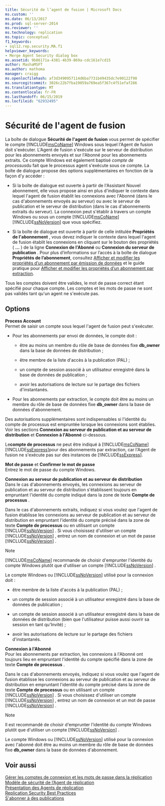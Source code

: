 ```yaml
---
title: Sécurité de l’agent de fusion | Microsoft Docs
ms.custom: ''
ms.date: 06/13/2017
ms.prod: sql-server-2014
ms.reviewer: ''
ms.technology: replication
ms.topic: conceptual
f1_keywords:
- sql12.rep.security.MA.f1
helpviewer_keywords:
- Merge Agent Security dialog box
ms.assetid: 9b86171a-4381-4b39-869a-cdc161e7cd15
author: MashaMSFT
ms.author: mathoma
manager: craigg
ms.openlocfilehash: af3d3490957114d6ba7731b49435dc7e90122f90
ms.sourcegitcommit: 3026c22b7fba19059a769ea5f367c4f51efaf286
ms.translationtype: MT
ms.contentlocale: fr-FR
ms.lasthandoff: 06/15/2019
ms.locfileid: "62932495"
---
```

# <a name="merge-agent-security"></a>Sécurité de l'agent de fusion
  La boîte de dialogue **Sécurité de l'agent de fusion** vous permet de spécifier le compte [!INCLUDE[msCoName](../../includes/msconame-md.md)] Windows sous lequel l'Agent de fusion doit s'exécuter. L'Agent de fusion s'exécute sur le serveur de distribution pour les abonnements envoyés et sur l'Abonné pour les abonnements extraits. Ce compte Windows est également baptisé *compte de processus*du fait que le processus agent s'exécute sous ce compte. La boîte de dialogue propose des options supplémentaires en fonction de la façon d'y accéder :  
  
-   Si la boîte de dialogue est ouverte à partir de l'Assistant Nouvel abonnement, elle vous propose ainsi en plus d'indiquer le contexte dans lequel l'agent de fusion établit les connexions avec l'Abonné (dans le cas d'abonnements envoyés au serveur) ou avec le serveur de publication et le serveur de distribution (dans le cas d'abonnements extraits du serveur). La connexion peut s'établir à travers un compte Windows ou sous un compte [!INCLUDE[msCoName](../../includes/msconame-md.md)] [!INCLUDE[ssNoVersion](../../includes/ssnoversion-md.md)] que vous spécifiez.  
  
-   Si la boîte de dialogue est ouverte à partir de celle intitulée **Propriétés de l'abonnement** , vous devez indiquer le contexte dans lequel l'agent de fusion établit les connexions en cliquant sur le bouton des propriétés ( **...** ) de la ligne **Connexion de l'Abonné** ou **Connexion du serveur de publication** . Pour plus d’informations sur l’accès à la boîte de dialogue **Propriétés de l’abonnement**, consultez [Afficher et modifier les propriétés d’un abonnement par émission de données](view-and-modify-push-subscription-properties.md) et le guide pratique pour [Afficher et modifier les propriétés d’un abonnement par extraction](view-and-modify-pull-subscription-properties.md).  
  
 Tous les comptes doivent être valides, le mot de passe correct étant spécifié pour chaque compte. Les comptes et les mots de passe ne sont pas validés tant qu'un agent ne s'exécute pas.  
  
## <a name="options"></a>Options  
 **Process Account**  
 Permet de saisir un compte sous lequel l'agent de fusion peut s'exécuter.  
  
-   Pour les abonnements par envoi de données, le compte doit :  
  
    -   être au moins un membre du rôle de base de données fixe **db_owner** dans la base de données de distribution ;  
  
    -   être membre de la liste d'accès à la publication (PAL) ;  
  
    -   un compte de session associé à un utilisateur enregistré dans la base de données de publication ;  
  
    -   avoir les autorisations de lecture sur le partage des fichiers d'instantanés.  
  
-   Pour les abonnements par extraction, le compte doit être au moins un membre du rôle de base de données fixe **db_owner** dans la base de données d'abonnement.  
  
 Des autorisations supplémentaires sont indispensables si l'identité du compte de processus est empruntée lorsque les connexions sont établies. Voir les sections **Connexion au serveur de publication et au serveur de distribution** et **Connexion à l'Abonné** ci-dessous.  
  
 Le**compte de processus** ne peut être indiqué à [!INCLUDE[msCoName](../../includes/msconame-md.md)] [!INCLUDE[ssExpress](../../includes/ssexpress-md.md)]pour des abonnements par extraction, car l'Agent de fusion ne s'exécute pas sur des instances de [!INCLUDE[ssExpress](../../includes/ssexpress-md.md)].  
  
 **Mot de passe** et **Confirmer le mot de passe**  
 Entrez le mot de passe du compte Windows.  
  
 **Connexion au serveur de publication et au serveur de distribution**  
 Dans le cas d'abonnements envoyés, les connexions au serveur de publication et au serveur de distribution s'établissent toujours en empruntant l'identité du compte indiqué dans la zone de texte **Compte de processus** .  
  
 Dans le cas d'abonnements extraits, indiquez si vous voulez que l'agent de fusion établisse les connexions au serveur de publication et au serveur de distribution en empruntant l'identité du compte précisé dans la zone de texte **Compte de processus** ou en utilisant un compte [!INCLUDE[ssNoVersion](../../includes/ssnoversion-md.md)] . Si vous choisissez d'utiliser un compte [!INCLUDE[ssNoVersion](../../includes/ssnoversion-md.md)] , entrez un nom de connexion et un mot de passe [!INCLUDE[ssNoVersion](../../includes/ssnoversion-md.md)] .  
  
> [!NOTE]  
>  [!INCLUDE[msCoName](../../includes/msconame-md.md)] recommande de choisir d'emprunter l'identité du compte Windows plutôt que d'utiliser un compte [!INCLUDE[ssNoVersion](../../includes/ssnoversion-md.md)] .  
  
 Le compte Windows ou [!INCLUDE[ssNoVersion](../../includes/ssnoversion-md.md)] utilisé pour la connexion doit :  
  
-   être membre de la liste d'accès à la publication (PAL) ;  
  
-   un compte de session associé à un utilisateur enregistré dans la base de données de publication ;  
  
-   un compte de session associé à un utilisateur enregistré dans la base de données de distribution (bien que l'utilisateur puisse aussi ouvrir sa session en tant qu'Invité) ;  
  
-   avoir les autorisations de lecture sur le partage des fichiers d'instantanés.  
  
 **Connexion à l'Abonné**  
 Pour les abonnements par extraction, les connexions à l'Abonné ont toujours lieu en empruntant l'identité du compte spécifié dans la zone de texte **Compte de processus** .  
  
 Dans le cas d'abonnements envoyés, indiquez si vous voulez que l'agent de fusion établisse les connexions au serveur de publication et au serveur de distribution en empruntant l'identité du compte précisé dans la zone de texte **Compte de processus** ou en utilisant un compte [!INCLUDE[ssNoVersion](../../includes/ssnoversion-md.md)] . Si vous choisissez d'utiliser un compte [!INCLUDE[ssNoVersion](../../includes/ssnoversion-md.md)] , entrez un nom de connexion et un mot de passe [!INCLUDE[ssNoVersion](../../includes/ssnoversion-md.md)] .  
  
> [!NOTE]  
>  Il est recommandé de choisir d'emprunter l'identité du compte Windows plutôt que d'utiliser un compte [!INCLUDE[ssNoVersion](../../includes/ssnoversion-md.md)] .  
  
 Le compte Windows ou [!INCLUDE[ssNoVersion](../../includes/ssnoversion-md.md)] utilisé pour la connexion avec l'abonné doit être au moins un membre du rôle de base de données fixe **db_owner** dans la base de données d'abonnement.  
  
## <a name="see-also"></a>Voir aussi  
 [Gérer les comptes de connexion et les mots de passe dans la réplication](security/identity-and-access-control-replication.md#manage-logins-and-passwords-in-replication)   
 [Modèle de sécurité de l’Agent de réplication](security/replication-agent-security-model.md)   
 [Présentation des Agents de réplication](agents/replication-agents-overview.md)   
 [Replication Security Best Practices](security/replication-security-best-practices.md)   
 [S'abonner à des publications](subscribe-to-publications.md)  
  
  
